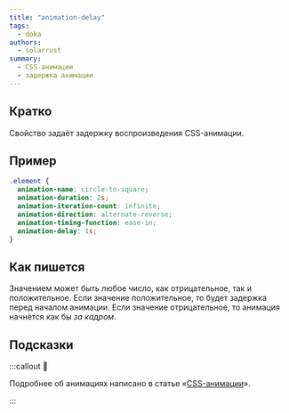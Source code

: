 ```yaml
---
title: "animation-delay"
tags:
  - doka
authors:
  - solarrust
summary:
  - CSS-анимации
  - задержка анимации
---
```


## Кратко

Свойство задаёт задержку воспроизведения CSS-анимации.

## Пример

```css
.element {
  animation-name: circle-to-square;
  animation-duration: 2s;
  animation-iteration-count: infinite;
  animation-direction: alternate-reverse;
  animation-timing-function: ease-in;
  animation-delay: 1s;
}
```

## Как пишется

Значением может быть любое число, как отрицательное, так и положительное. Если значение положительное, то будет задержка перед началом анимации. Если значение отрицательное, то анимация начнётся как бы _за кадром_.

## Подсказки

:::callout 🦄

Подробнее об анимациях написано в статье «[CSS-анимации](/css/animation)».

:::
